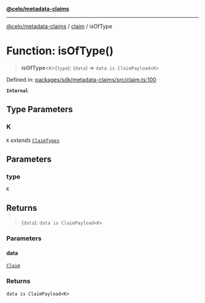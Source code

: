 [**@celo/metadata-claims**](../../README.md)

***

[@celo/metadata-claims](../../README.md) / [claim](../README.md) / isOfType

# Function: isOfType()

> **isOfType**\<`K`\>(`type`): (`data`) => `data is ClaimPayload<K>`

Defined in: [packages/sdk/metadata-claims/src/claim.ts:100](https://github.com/celo-org/developer-tooling/blob/master/packages/sdk/metadata-claims/src/claim.ts#L100)

**`Internal`**

## Type Parameters

### K

`K` *extends* [`ClaimTypes`](../../types/enumerations/ClaimTypes.md)

## Parameters

### type

`K`

## Returns

> (`data`): `data is ClaimPayload<K>`

### Parameters

#### data

[`Claim`](../type-aliases/Claim.md)

### Returns

`data is ClaimPayload<K>`
